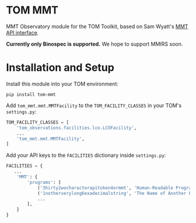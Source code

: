 # TOM MMT
MMT Observatory module for the TOM Toolkit, based on Sam Wyatt's [MMT API interface](https://github.com/swyatt7/mmtapi).

**Currently only Binospec is supported.** We hope to support MMIRS soon.

# Installation and Setup
Install this module into your TOM environment:

```shell
pip install tom-mmt
```

Add `tom_mmt.mmt.MMTFacility` to the `TOM_FACILITY_CLASSES` in your TOM's
`settings.py`:
```python
TOM_FACILITY_CLASSES = [
    'tom_observations.facilities.lco.LCOFacility',
    ...
    'tom_mmt.mmt.MMTFacility',
]
```

Add your API keys to the `FACILITIES` dictionary inside `settings.py`:

```python
FACILITIES = {
   ...
    'MMT': {
        'programs': [
            ('3hirty2wocharacterapitoken4ormmt', 'Human-Readable Program Name'),
            ('1notherverylong6exadecimalstring', 'The Name of Another Program'),
            ...
        ],
    }
}
```
